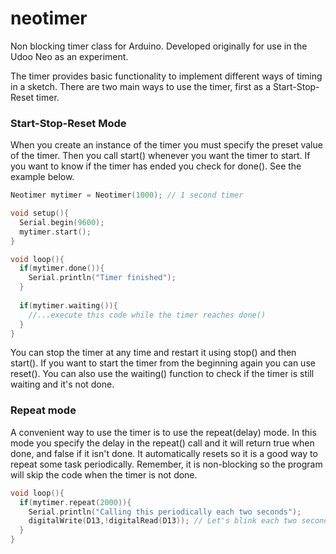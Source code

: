 # neotimer
Non blocking timer class for Arduino. Developed originally for use in the Udoo Neo as an experiment. 

The timer provides basic functionality to implement different ways of timing in a sketch. There are two main ways to use the timer, first as a Start-Stop-Reset timer.

### Start-Stop-Reset Mode
When you create an instance of the timer you must specify the preset value of the timer. Then you call start() whenever you want the timer to start. If you want to know if the timer has ended you check for done(). See the example below.

```c++
Neotimer mytimer = Neotimer(1000); // 1 second timer

void setup(){
  Serial.begin(9600);
  mytimer.start();
}

void loop(){
  if(mytimer.done()){
    Serial.println("Timer finished");
  }
  
  if(mytimer.waiting()){
    //...execute this code while the timer reaches done()
  }
}
```
You can stop the timer at any time and restart it using stop() and then start(). If you want to start the timer from the beginning again you can use reset(). You can also use the waiting() function to check if the timer is still waiting and it's not done.

### Repeat mode
A convenient way to use the timer is to use the repeat(delay) mode. In this mode you specify the delay in the repeat() call and it will return true when done, and false if it isn't done. It automatically resets so it is a good way to repeat some task periodically. Remember, it is non-blocking so the program will skip the code when the timer is not done.

```c++
void loop(){
  if(mytimer.repeat(2000)){
    Serial.println("Calling this periodically each two seconds");
    digitalWrite(D13,!digitalRead(D13)); // Let's blink each two seconds
  }
}
```
